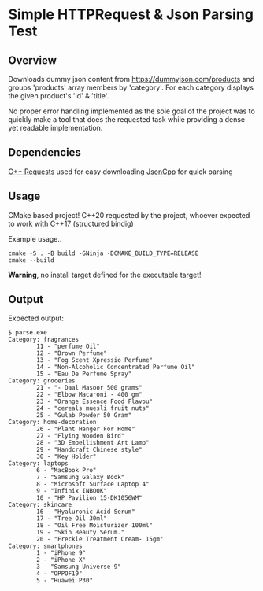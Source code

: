 #  Simple HTTPRequest & Json Parsing Test

##  Overview

Downloads dummy json content from https://dummyjson.com/products and groups 'products' array
members by 'category'. For each category displays the given product's 'id' & 'title'.

No proper error handling implemented as the sole goal of the project was to quickly make a
tool that does the requested task while providing a dense yet readable implementation.


##  Dependencies

[C++ Requests](https://github.com/libcpr/cpr.git) used for easy downloading
[JsonCpp](https://github.com/open-source-parsers/jsoncpp) for quick parsing


##  Usage

CMake based project! C++20 requested by the project, whoever expected to work with C++17
(structured bindig)

Example usage..
```
cmake -S . -B build -GNinja -DCMAKE_BUILD_TYPE=RELEASE
cmake --build
```

**Warning**, no install target defined for the executable target!


##  Output

Expected output:

```
$ parse.exe
Category: fragrances
        11 - "perfume Oil"
        12 - "Brown Perfume"
        13 - "Fog Scent Xpressio Perfume"
        14 - "Non-Alcoholic Concentrated Perfume Oil"
        15 - "Eau De Perfume Spray"
Category: groceries
        21 - "- Daal Masoor 500 grams"
        22 - "Elbow Macaroni - 400 gm"
        23 - "Orange Essence Food Flavou"
        24 - "cereals muesli fruit nuts"
        25 - "Gulab Powder 50 Gram"
Category: home-decoration
        26 - "Plant Hanger For Home"
        27 - "Flying Wooden Bird"
        28 - "3D Embellishment Art Lamp"
        29 - "Handcraft Chinese style"
        30 - "Key Holder"
Category: laptops
        6 - "MacBook Pro"
        7 - "Samsung Galaxy Book"
        8 - "Microsoft Surface Laptop 4"
        9 - "Infinix INBOOK"
        10 - "HP Pavilion 15-DK1056WM"
Category: skincare
        16 - "Hyaluronic Acid Serum"
        17 - "Tree Oil 30ml"
        18 - "Oil Free Moisturizer 100ml"
        19 - "Skin Beauty Serum."
        20 - "Freckle Treatment Cream- 15gm"
Category: smartphones
        1 - "iPhone 9"
        2 - "iPhone X"
        3 - "Samsung Universe 9"
        4 - "OPPOF19"
        5 - "Huawei P30"
```

